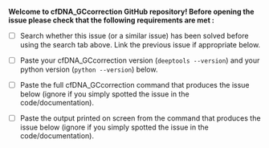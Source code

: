 
**Welcome to cfDNA_GCcorrection GitHub repository! Before opening the issue please check
that the following requirements are met :**

 - [ ] Search whether this issue (or a similar issue) has been solved before
 using the search tab above. Link the previous issue if appropriate below.

 - [ ] Paste your cfDNA_GCcorrection version (`deeptools --version`) and your python
 version (`python --version`) below.

 - [ ] Paste the full cfDNA_GCcorrection command that produces the issue below
 (ignore if you simply spotted the issue in the code/documentation).

 - [ ] Paste the output printed on screen from the command that produces the issue
 below (ignore if you simply spotted the issue in the code/documentation).
